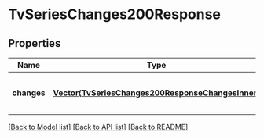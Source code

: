 # TvSeriesChanges200Response


## Properties
Name | Type | Description | Notes
------------ | ------------- | ------------- | -------------
**changes** | [**Vector{TvSeriesChanges200ResponseChangesInner}**](TvSeriesChanges200ResponseChangesInner.md) |  | [optional] [default to nothing]


[[Back to Model list]](../README.md#models) [[Back to API list]](../README.md#api-endpoints) [[Back to README]](../README.md)


